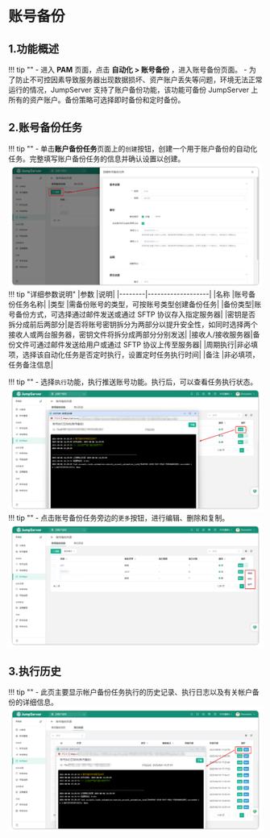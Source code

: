 # 账号备份
## 1.功能概述
!!! tip ""
    - 进入 **PAM** 页面，点击 **自动化 > 账号备份** ，进入账号备份页面。
    - 为了防止不可控因素导致服务器出现数据损坏、资产账户丢失等问题，环境无法正常运行的情况，JumpServer 支持了账户备份功能，该功能可备份 JumpServer 上所有的资产账户。备份策略可选择即时备份和定时备份。
## 2.账号备份任务
!!! tip ""
    - 单击**账户备份任务**页面上的``创建``按钮，创建一个用于账户备份的自动化任务。完整填写账户备份任务的信息并确认设置以创建。
![automation_01](../../../../img/v4_account_backup_01.png)
!!! tip "详细参数说明"
|参数    |说明|
|--------|-------------------|
|名称    |账号备份任务名称|
|类型    |需备份账号的类型，可按账号类型创建备份任务|
|备份类型|账号备份方式，可选择通过邮件发送或通过 SFTP 协议存入指定服务器|
|密钥是否拆分成前后两部分|是否将账号密钥拆分为两部分以提升安全性，如同时选择两个接收人或两台服务器，密钥文件将拆分成两部分分别发送|
|接收人/接收服务器|备份文件可通过邮件发送给用户或通过 SFTP 协议上传至服务器|
|周期执行|非必填项，选择该自动化任务是否定时执行，设置定时任务执行时间|
|备注     |非必填项，任务备注信息|

!!! tip ""
    - 选择``执行``功能，执行推送账号功能。执行后，可以查看任务执行状态。
![automation_02](../../../../img/v4_account_backup_02.png)
!!! tip ""
    - 点击账号备份任务旁边的``更多``按钮，进行编辑、删除和复制。
![automation_03](../../../../img/v4_account_backup_03.png)
## 3.执行历史
!!! tip ""
    - 此页主要显示帐户备份任务执行的历史记录、执行日志以及有关帐户备份的详细信息。
![automation_04](../../../../img/v4_account_backup_04.png)